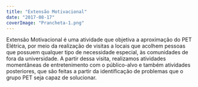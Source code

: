 ```yaml
---
title: "Extensão Motivacional"
date: "2017-08-17"
coverImage: "Prancheta-1.png"
---
```


Extensão Motivacional é uma atividade que objetiva a aproximação do PET Elétrica, por meio da realização de visitas a locais que acolhem pessoas que possuem qualquer tipo de necessidade especial, às comunidades de fora da universidade. A partir dessa visita, realizamos atividades momentâneas de entretenimento com o público-alvo e também atividades posteriores, que são feitas a partir da identificação de problemas que o grupo PET seja capaz de solucionar.

